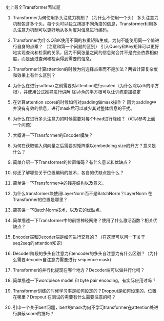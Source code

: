 史上最全Transformer面试题

1. Transformer为何使用多头注意力机制？（为什么不使用一个头）
多头注意力机制包含多个头，每个头可以独立捕捉不同角度的信息，Transformer利用多头注意力机制可以更好地从多角度对信息进行编码。

2. Transformer为什么Q和K使用不同的权重矩阵生成，为何不能使用同一个值进行自身的点乘？
  （注意和第一个问题的区别）
 引入Query和Key矩阵可以更好地实现查询和检索的关系，因为不同张量之间的信息聚合并不是完全依靠相似度，而是通过查询和检索得到需要的信息。
  
3. Transformer计算attention的时候为何选择点乘而不是加法？两者计算复杂度和效果上有什么区别？


5. 为什么在进行softmax之前需要对attention进行scaled（为什么除以dk的平方根），并使用公式推导进行讲解
  除以dk的平方根可以让训练更加稳定

7. 在计算attention score的时候如何对padding做mask操作？
  因为padding中并没有有效的信息，进行mask后可以减少其对整体信息的干扰。

9. 为什么在进行多头注意力的时候需要对每个head进行降维？（可以参考上面一个问题）
10. 大概讲一下Transformer的Encoder模块？
11. 为何在获取输入词向量之后需要对矩阵乘以embedding size的开方？意义是什么？
12. 简单介绍一下Transformer的位置编码？有什么意义和优缺点？
13. 你还了解哪些关于位置编码的技术，各自的优缺点是什么？
14. 简单讲一下Transformer中的残差结构以及意义。
15. 为什么transformer块使用LayerNorm而不是BatchNorm？LayerNorm 在Transformer的位置是哪里？
16. 简答讲一下BatchNorm技术，以及它的优缺点。
17. 简单描述一下Transformer中的前馈神经网络？使用了什么激活函数？相关优缺点？
18. Encoder端和Decoder端是如何进行交互的？（在这里可以问一下关于seq2seq的attention知识）
19. Decoder阶段的多头自注意力和encoder的多头自注意力有什么区别？（为什么需要decoder自注意力需要进行 sequence mask)
20. Transformer的并行化提现在哪个地方？Decoder端可以做并行化吗？
21. 简单描述一下wordpiece model 和 byte pair encoding，有实际应用过吗？
22. Transformer训练的时候学习率是如何设定的？Dropout是如何设定的，位置在哪里？Dropout 在测试的需要有什么需要注意的吗？
23. 引申一个关于bert问题，bert的mask为何不学习transformer在attention处进行屏蔽score的技巧？
